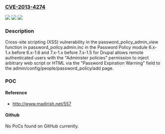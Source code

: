 ### [CVE-2013-4274](https://cve.mitre.org/cgi-bin/cvename.cgi?name=CVE-2013-4274)
![](https://img.shields.io/static/v1?label=Product&message=n%2Fa&color=blue)
![](https://img.shields.io/static/v1?label=Version&message=n%2Fa&color=blue)
![](https://img.shields.io/static/v1?label=Vulnerability&message=n%2Fa&color=brighgreen)

### Description

Cross-site scripting (XSS) vulnerability in the password_policy_admin_view function in password_policy.admin.inc in the Password Policy module 6.x-1.x before 6.x-1.6 and 7.x-1.x before 7.x-1.5 for Drupal allows remote authenticated users with the "Administer policies" permission to inject arbitrary web script or HTML via the "Password Expiration Warning" field to the admin/config/people/password_policy/add page.

### POC

#### Reference
- http://www.madirish.net/557

#### Github
No PoCs found on GitHub currently.

